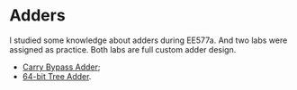 # Adders

I studied some knowledge about adders during EE577a. And two labs were assigned as practice. Both labs are full custom adder design.
- [Carry Bypass Adder](https://github.com/CWang24/Adders/blob/master/Carry%20Bypass%20Adder.md);
- [64-bit Tree Adder](https://github.com/CWang24/Adders/blob/master/64-bit%20Tree%20Adder.md).
